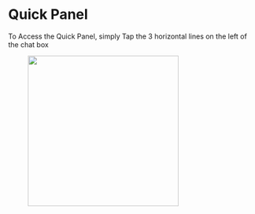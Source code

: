 # Quick Panel

To Access the Quick Panel, simply Tap the 3 horizontal lines on the left of the chat box

<figure><img src="../.gitbook/assets/Screenshot 2024-06-06 at 1.05.14 PM.png" alt="" width="306"><figcaption></figcaption></figure>
